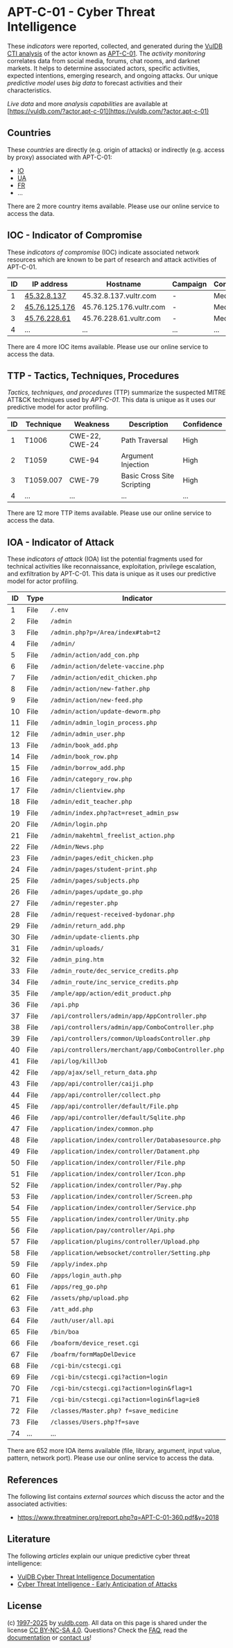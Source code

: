 # APT-C-01 - Cyber Threat Intelligence

These _indicators_ were reported, collected, and generated during the [VulDB CTI analysis](https://vuldb.com/?kb.cti) of the actor known as [APT-C-01](https://vuldb.com/?actor.apt-c-01). The _activity monitoring_ correlates data from social media, forums, chat rooms, and darknet markets. It helps to determine associated actors, specific activities, expected intentions, emerging research, and ongoing attacks. Our unique _predictive model_ uses _big data_ to forecast activities and their characteristics.

_Live data_ and more _analysis capabilities_ are available at [https://vuldb.com/?actor.apt-c-01](https://vuldb.com/?actor.apt-c-01)

## Countries

These _countries_ are directly (e.g. origin of attacks) or indirectly (e.g. access by proxy) associated with APT-C-01:

* [IO](https://vuldb.com/?country.io)
* [UA](https://vuldb.com/?country.ua)
* [FR](https://vuldb.com/?country.fr)
* ...

There are 2 more country items available. Please use our online service to access the data.

## IOC - Indicator of Compromise

These _indicators of compromise_ (IOC) indicate associated network resources which are known to be part of research and attack activities of APT-C-01.

ID | IP address | Hostname | Campaign | Confidence
-- | ---------- | -------- | -------- | ----------
1 | [45.32.8.137](https://vuldb.com/?ip.45.32.8.137) | 45.32.8.137.vultr.com | - | Medium
2 | [45.76.125.176](https://vuldb.com/?ip.45.76.125.176) | 45.76.125.176.vultr.com | - | Medium
3 | [45.76.228.61](https://vuldb.com/?ip.45.76.228.61) | 45.76.228.61.vultr.com | - | Medium
4 | ... | ... | ... | ...

There are 4 more IOC items available. Please use our online service to access the data.

## TTP - Tactics, Techniques, Procedures

_Tactics, techniques, and procedures_ (TTP) summarize the suspected MITRE ATT&CK techniques used by _APT-C-01_. This data is unique as it uses our predictive model for actor profiling.

ID | Technique | Weakness | Description | Confidence
-- | --------- | -------- | ----------- | ----------
1 | T1006 | CWE-22, CWE-24 | Path Traversal | High
2 | T1059 | CWE-94 | Argument Injection | High
3 | T1059.007 | CWE-79 | Basic Cross Site Scripting | High
4 | ... | ... | ... | ...

There are 12 more TTP items available. Please use our online service to access the data.

## IOA - Indicator of Attack

These _indicators of attack_ (IOA) list the potential fragments used for technical activities like reconnaissance, exploitation, privilege escalation, and exfiltration by APT-C-01. This data is unique as it uses our predictive model for actor profiling.

ID | Type | Indicator | Confidence
-- | ---- | --------- | ----------
1 | File | `/.env` | Low
2 | File | `/admin` | Low
3 | File | `/admin.php?p=/Area/index#tab=t2` | High
4 | File | `/admin/` | Low
5 | File | `/admin/action/add_con.php` | High
6 | File | `/admin/action/delete-vaccine.php` | High
7 | File | `/admin/action/edit_chicken.php` | High
8 | File | `/admin/action/new-father.php` | High
9 | File | `/admin/action/new-feed.php` | High
10 | File | `/admin/action/update-deworm.php` | High
11 | File | `/admin/admin_login_process.php` | High
12 | File | `/admin/admin_user.php` | High
13 | File | `/admin/book_add.php` | High
14 | File | `/admin/book_row.php` | High
15 | File | `/admin/borrow_add.php` | High
16 | File | `/admin/category_row.php` | High
17 | File | `/admin/clientview.php` | High
18 | File | `/admin/edit_teacher.php` | High
19 | File | `/admin/index.php?act=reset_admin_psw` | High
20 | File | `/Admin/login.php` | High
21 | File | `/admin/makehtml_freelist_action.php` | High
22 | File | `/Admin/News.php` | High
23 | File | `/admin/pages/edit_chicken.php` | High
24 | File | `/admin/pages/student-print.php` | High
25 | File | `/admin/pages/subjects.php` | High
26 | File | `/admin/pages/update_go.php` | High
27 | File | `/admin/regester.php` | High
28 | File | `/admin/request-received-bydonar.php` | High
29 | File | `/admin/return_add.php` | High
30 | File | `/admin/update-clients.php` | High
31 | File | `/admin/uploads/` | High
32 | File | `/admin_ping.htm` | High
33 | File | `/admin_route/dec_service_credits.php` | High
34 | File | `/admin_route/inc_service_credits.php` | High
35 | File | `/ample/app/action/edit_product.php` | High
36 | File | `/api.php` | Medium
37 | File | `/api/controllers/admin/app/AppController.php` | High
38 | File | `/api/controllers/admin/app/ComboController.php` | High
39 | File | `/api/controllers/common/UploadsController.php` | High
40 | File | `/api/controllers/merchant/app/ComboController.php` | High
41 | File | `/api/log/killJob` | High
42 | File | `/app/ajax/sell_return_data.php` | High
43 | File | `/app/api/controller/caiji.php` | High
44 | File | `/app/api/controller/collect.php` | High
45 | File | `/app/api/controller/default/File.php` | High
46 | File | `/app/api/controller/default/Sqlite.php` | High
47 | File | `/application/index/common.php` | High
48 | File | `/application/index/controller/Databasesource.php` | High
49 | File | `/application/index/controller/Datament.php` | High
50 | File | `/application/index/controller/File.php` | High
51 | File | `/application/index/controller/Icon.php` | High
52 | File | `/application/index/controller/Pay.php` | High
53 | File | `/application/index/controller/Screen.php` | High
54 | File | `/application/index/controller/Service.php` | High
55 | File | `/application/index/controller/Unity.php` | High
56 | File | `/application/pay/controller/Api.php` | High
57 | File | `/application/plugins/controller/Upload.php` | High
58 | File | `/application/websocket/controller/Setting.php` | High
59 | File | `/apply/index.php` | High
60 | File | `/apps/login_auth.php` | High
61 | File | `/apps/reg_go.php` | High
62 | File | `/assets/php/upload.php` | High
63 | File | `/att_add.php` | Medium
64 | File | `/auth/user/all.api` | High
65 | File | `/bin/boa` | Medium
66 | File | `/boaform/device_reset.cgi` | High
67 | File | `/boafrm/formMapDelDevice` | High
68 | File | `/cgi-bin/cstecgi.cgi` | High
69 | File | `/cgi-bin/cstecgi.cgi?action=login` | High
70 | File | `/cgi-bin/cstecgi.cgi?action=login&flag=1` | High
71 | File | `/cgi-bin/cstecgi.cgi?action=login&flag=ie8` | High
72 | File | `/classes/Master.php? f=save_medicine` | High
73 | File | `/classes/Users.php?f=save` | High
74 | ... | ... | ...

There are 652 more IOA items available (file, library, argument, input value, pattern, network port). Please use our online service to access the data.

## References

The following list contains _external sources_ which discuss the actor and the associated activities:

* https://www.threatminer.org/report.php?q=APT-C-01-360.pdf&y=2018

## Literature

The following _articles_ explain our unique predictive cyber threat intelligence:

* [VulDB Cyber Threat Intelligence Documentation](https://vuldb.com/?kb.cti)
* [Cyber Threat Intelligence - Early Anticipation of Attacks](https://www.scip.ch/en/?labs.20201022)

## License

(c) [1997-2025](https://vuldb.com/?kb.changelog) by [vuldb.com](https://vuldb.com/?kb.about). All data on this page is shared under the license [CC BY-NC-SA 4.0](https://creativecommons.org/licenses/by-nc-sa/4.0/). Questions? Check the [FAQ](https://vuldb.com/?kb.faq), read the [documentation](https://vuldb.com/?kb) or [contact us](https://vuldb.com/?contact)!
